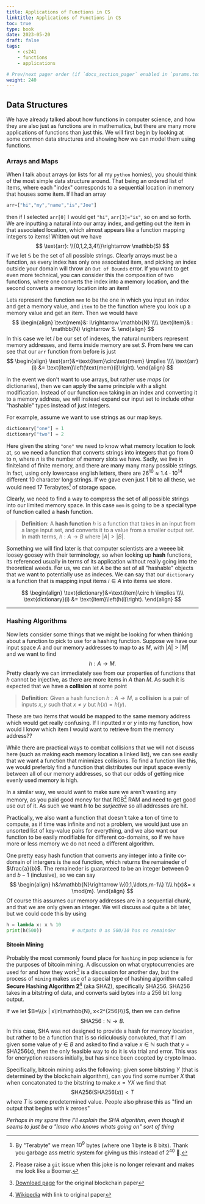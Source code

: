 ```yaml
---
title: Applications of Functions in CS
linktitle: Applications of Functions in CS
toc: true
type: book
date: 2023-05-20
draft: false
tags:
    - cs241
    - functions
    - applications

# Prev/next pager order (if `docs_section_pager` enabled in `params.toml`)
weight: 240
---
```


## Data Structures

We have already talked about how functions in computer science, and how they are also just as functions are in mathematics, but there are many more applications of functions than just this. We will first begin by looking at some common data structures and showing how we can model them using functions.

### Arrays and Maps

When I talk about arrays (or lists for all my `python` homies), you should think of the most simple data structure around. That being an ordered list of items, where each "index" corresponds to a sequential location in memory that houses some item. If I had an array 
```python
arr=["hi","my","name","is","Joe"]
```
then if I selected `arr[0]` I would get `"hi"`, `arr[3]="is"`, so on and so forth. We are inputting a natural into our array index, and getting out the item in that associated location, which almost appears like a function mapping integers to items! Written out we have
$$
\text{arr}: \\{0,1,2,3,4\\}\rightarrow \mathbb{S}
$$
if we let $\mathbb{S}$ be the set of all possible strings. Clearly arrays must be a function, as every index has only one associated item, and picking an index outside your domain will throw an `Out of Bounds` error. If you want to get even more technical, you can consider this the composition of two functions, where one converts the index into a memory location, and the second converts a memory location into an item!  

Lets represent the function `mem` to be the one in which you input an index and get a memory value, and `item` to be the function where you look up a memory value and get an item. Then we would have
$$
\begin{align}
\text{mem}&: I\rightarrow \mathbb{N} \\\\
\text{item}& : \mathbb{N} \rightarrow S.
\end{align}
$$
In this case we let $I$ be our set of indexes, the natural numbers represent memory addresses, and items inside memory are set $S$. From here we can see that our `arr` function from before is just
$$
\begin{align}
\text{arr}&=\text{item}\circ\text{mem} \implies \\\\
\text{arr}(i) &= \text{item}\left(\text{mem}(i)\right).
\end{align}
$$

In the event we don't want to use arrays, but rather use *maps* (or dictionaries), then we can apply the same principle with a slight modification. Instead of our function `mem` taking in an index and converting it to a memory address, we will instead expand our input set to include other "hashable" types instead of just integers. 


For example, assume we want to use strings as our map keys.
```python
dictionary["one"] = 1
dictionary["two"] = 2
```

Here given the string `"one"` we need to know what memory location to look at, so we need a function that converts strings into integers that go from $0$ to $n$, where $n$ is the number of memory slots we have. Sadly, we live in finiteland of finite memory, and there are many many many possible strings. In fact, using only lowercase english letters, there are $26^{10}\approx 1.4\cdot 10^{14}$ different $10$ character long strings. If we gave even just $1$ bit to all these, we would need $17$ Terabytes[^1] of storage space.

Clearly, we need to find a way to compress the set of all possible strings into our limited memory space. In this case `mem` is going to be a special type of function called a **hash** function.

> **Definition**: A **hash function** $h$ is a function that takes in an input from a large input set, and converts it to a value from a smaller output set. In math terms, $h:A\rightarrow B$ where $|A|>|B|$.

Something we will find later is that computer scientists are a weeee bit loosey goosey with their terminology, so when looking up **hash** functions, its referenced usually in terms of its application without really going into the theoretical weeds. For us, we can let $A$ be the set of all "hashable" objects that we want to potentially use as indeces. We can say that our `dictionary` is a function that is mapping input items $i\in A$ into items we store.

$$
\begin{align}
\text{dictionary}&=\text{item}\circ h \implies \\\\
\text{dictionary}(i) &= \text{item}\left(h(i)\right).
\end{align}
$$

---

### Hashing Algorithms

Now lets consider some things that we might be looking for when thinking about a function to pick to use for a hashing function. Suppose we have our input space $A$ and our memory addresses to map to as $M$, with $|A|>|M|$ and we want to find
$$
h:A\rightarrow M.
$$
Pretty clearly we can immediately see from our properties of functions that $h$ cannot be injective, as there are more items in $A$ than $M$. As such it is expected that we have a **collision** at some point

> **Definition**: Given a hash function $h:A\rightarrow M$, a **collision** is a pair of inputs $x,y$ such that $x\neq y$ but $h(x)=h(y)$.

These are two items that would be mapped to the same memory address which would get really confusing. If I inputted $x$ or $y$ into my function, how would I know which item I would want to retrieve from the memory address??

While there are practical ways to combat collisions that we will not discuss here (such as making each memory location a linked list), we can see easily that we want a function that minimizes collisions. To find a function like this, we would preferbly find a function that distributes our input space evenly between all of our memory addresses, so that our odds of getting nice evenly used memory is high.

In a similar way, we would want to make sure we aren't wasting any memory, as you paid good money for that RGB[^2] RAM and need to get good use out of it. As such we want $h$ to be *surjective* so all addresses are hit.

Practically, we also want a function that doesn't take a ton of time to compute, as if time was infinite and not a problem, we would just use an unsorted list of key-value pairs for everything, and we also want our function to be easily modifiable for different co-domains, so if we have more or less memory we do not need a different algorithm.

One pretty easy hash function that converts any integer into a finite co-domain of intergers is the `mod` function, which returns the remaineder of $\frac{a}{b}$. The remaineder is guaranteed to be an integer between $0$ and $b-1$ (inclusive), so we can say
$$
\begin{align}
h&:\mathbb{N}\rightarrow \\{0,1,\ldots,m-1\\} \\\\
h(x)&= x \mod{m}.
\end{align}
$$
Of course this assumes our memory addresses are in a sequential chunk, and that we are only given an integer. We will discuss `mod` quite a bit later, but we could code this by using

```python
h = lambda x: x % 10    
print(h(500))           # outputs 0 as 500/10 has no remainder
```

#### Bitcoin Mining

Probably the most commonly found place for `hashing` in pop science is for the purposes of bitcoin mining. A discussion on what cryptocurrencies are used for and how they work[^3] is a discussion for another day, but the process of `mining` makes use of a special type of hashing algorithm called **Secure Hashing Algorithm 2**[^4] (aka SHA2), specifically $\text{SHA}256$. $\text{SHA}256$ takes in a bitstring of data, and converts said bytes into a $256$ bit long output.

If we let $B=\\{x | x\in\mathbb{N}, x<2^{256}\\}$, then we can define
$$
\text{SHA}256: \mathbb{N}\rightarrow B.
$$
In this case, SHA was not designed to provide a hash for memory location, but rather to be a function that is so ridiculously convoluted, that if I am given some value of $y\in B$ and asked to find a value $x\in\mathbb{N}$ such that $y=\text{SHA}256(x)$, then the only feasible way to do it is via trial and error. This was for encryption reasons initially, but has since been coopted by crypto lmao.

Specifically, bitcoin mining asks the following: given some bitstring $Y$ (that is determined by the blockchain algorithm), can you find some number $X$ that when concatonated to the bitstring to make $x=YX$ we find that
$$
\text{SHA}256(\text{SHA}256(x)) < T
$$
where $T$ is some predetermined value. People also phrase this as "find an output that begins with $k$ zeroes"

*Perhaps in my spare time I'll explain the SHA algorithm, even though it seems to just be a "lmao who knows whats going on" sort of thing* 

[^1]: By "Terabyte" we mean $10^9$ bytes (where one $1$ byte is $8$ bits). Thank you garbage ass metric system for giving us this instead of $2^{40}$ 🤮.

[^2]: Please raise a `git` issue when this joke is no longer relevant and makes me look like a Boomer.

[^3]: [Download page](https://bitcoin.org/en/bitcoin-paper) for the original blockchain paper

[^4]: [Wikipedia](https://en.wikipedia.org/wiki/SHA-2) with link to original paper